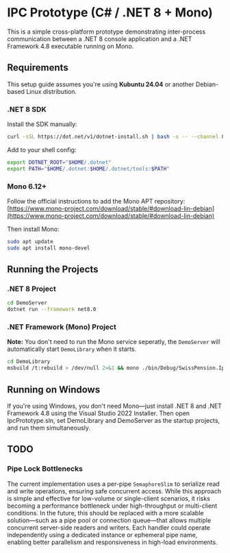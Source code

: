 # IPC Prototype (C# / .NET 8 + Mono)

This is a simple cross-platform prototype demonstrating inter-process communication between a .NET 8 console application and a .NET Framework 4.8 executable running on Mono.

## Requirements

This setup guide assumes you're using **Kubuntu 24.04** or another Debian-based Linux distribution.

### .NET 8 SDK

Install the SDK manually:

```bash
curl -sSL https://dot.net/v1/dotnet-install.sh | bash -s -- --channel 8.0 --install-dir ~/.dotnet
```

Add to your shell config:

```bash
export DOTNET_ROOT="$HOME/.dotnet"
export PATH="$HOME/.dotnet:$HOME/.dotnet/tools:$PATH"
```

### Mono 6.12+

Follow the official instructions to add the Mono APT repository:
[https://www.mono-project.com/download/stable/#download-lin-debian](https://www.mono-project.com/download/stable/#download-lin-debian)

Then install Mono:

```bash
sudo apt update
sudo apt install mono-devel
```

## Running the Projects

### .NET 8 Project

```bash
cd DemoServer
dotnet run --framework net8.0
```

### .NET Framework (Mono) Project

**Note:** You don't need to run the Mono service seperatly, the `DemoServer` will automatically start `DemoLibrary` when it starts.

```bash
cd DemoLibrary
msbuild /t:rebuild > /dev/null 2>&1 && mono ./bin/Debug/SwissPension.IpcPrototype.Library.exe
```

## Running on Windows

If you're using Windows, you don't need Mono—just install .NET 8 and .NET Framework 4.8 using the Visual Studio 2022 Installer. Then open IpcPrototype.sln, set DemoLibrary and DemoServer as the startup projects, and run them simultaneously.

## TODO

### Pipe Lock Bottlenecks

The current implementation uses a per-pipe `SemaphoreSlim` to serialize read and write operations, ensuring safe concurrent access. While this approach is simple and effective for low-volume or single-client scenarios, it risks becoming a performance bottleneck under high-throughput or multi-client conditions. In the future, this should be replaced with a more scalable solution—such as a pipe pool or connection queue—that allows multiple concurrent server-side readers and writers. Each handler could operate independently using a dedicated instance or ephemeral pipe name, enabling better parallelism and responsiveness in high-load environments.

